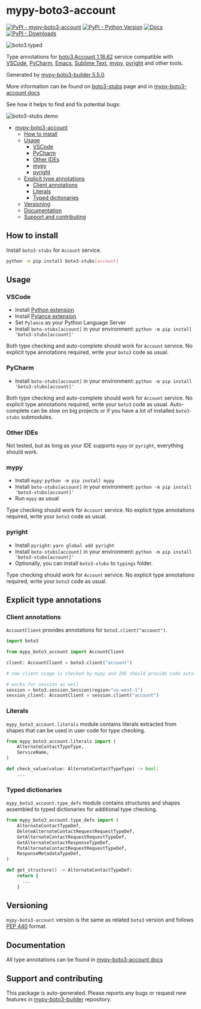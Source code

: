 <a id="mypy-boto3-account"></a>

# mypy-boto3-account

[![PyPI - mypy-boto3-account](https://img.shields.io/pypi/v/mypy-boto3-account.svg?color=blue)](https://pypi.org/project/mypy-boto3-account)
[![PyPI - Python Version](https://img.shields.io/pypi/pyversions/mypy-boto3-account.svg?color=blue)](https://pypi.org/project/mypy-boto3-account)
[![Docs](https://img.shields.io/readthedocs/mypy-boto3-builder.svg?color=blue)](https://mypy-boto3-builder.readthedocs.io/)
[![PyPI - Downloads](https://img.shields.io/pypi/dw/mypy-boto3-account?color=blue)](https://pypistats.org/packages/mypy-boto3-account)

![boto3.typed](https://github.com/vemel/mypy_boto3_builder/raw/master/logo.png)

Type annotations for
[boto3.Account 1.18.62](https://boto3.amazonaws.com/v1/documentation/api/1.18.62/reference/services/account.html#Account)
service compatible with [VSCode](https://code.visualstudio.com/),
[PyCharm](https://www.jetbrains.com/pycharm/),
[Emacs](https://www.gnu.org/software/emacs/),
[Sublime Text](https://www.sublimetext.com/),
[mypy](https://github.com/python/mypy),
[pyright](https://github.com/microsoft/pyright) and other tools.

Generated by
[mypy-boto3-builder 5.5.0](https://github.com/vemel/mypy_boto3_builder).

More information can be found on
[boto3-stubs](https://pypi.org/project/boto3-stubs/) page and in
[mypy-boto3-account docs](https://vemel.github.io/boto3_stubs_docs/mypy_boto3_account/)

See how it helps to find and fix potential bugs:

![boto3-stubs demo](https://github.com/vemel/mypy_boto3_builder/raw/master/demo.gif)

- [mypy-boto3-account](#mypy-boto3-account)
  - [How to install](#how-to-install)
  - [Usage](#usage)
    - [VSCode](#vscode)
    - [PyCharm](#pycharm)
    - [Other IDEs](#other-ides)
    - [mypy](#mypy)
    - [pyright](#pyright)
  - [Explicit type annotations](#explicit-type-annotations)
    - [Client annotations](#client-annotations)
    - [Literals](#literals)
    - [Typed dictionaries](#typed-dictionaries)
  - [Versioning](#versioning)
  - [Documentation](#documentation)
  - [Support and contributing](#support-and-contributing)

<a id="how-to-install"></a>

## How to install

Install `boto3-stubs` for `Account` service.

```bash
python -m pip install boto3-stubs[account]
```

<a id="usage"></a>

## Usage

<a id="vscode"></a>

### VSCode

- Install
  [Python extension](https://marketplace.visualstudio.com/items?itemName=ms-python.python)
- Install
  [Pylance extension](https://marketplace.visualstudio.com/items?itemName=ms-python.vscode-pylance)
- Set `Pylance` as your Python Language Server
- Install `boto-stubs[account]` in your environment:
  `python -m pip install 'boto3-stubs[account]'`

Both type checking and auto-complete should work for `Account` service. No
explicit type annotations required, write your `boto3` code as usual.

<a id="pycharm"></a>

### PyCharm

- Install `boto-stubs[account]` in your environment:
  `python -m pip install 'boto3-stubs[account]'`

Both type checking and auto-complete should work for `Account` service. No
explicit type annotations required, write your `boto3` code as usual.
Auto-complete can be slow on big projects or if you have a lot of installed
`boto3-stubs` submodules.

<a id="other-ides"></a>

### Other IDEs

Not tested, but as long as your IDE supports `mypy` or `pyright`, everything
should work.

<a id="mypy"></a>

### mypy

- Install `mypy`: `python -m pip install mypy`
- Install `boto-stubs[account]` in your environment:
  `python -m pip install 'boto3-stubs[account]'`
- Run `mypy` as usual

Type checking should work for `Account` service. No explicit type annotations
required, write your `boto3` code as usual.

<a id="pyright"></a>

### pyright

- Install `pyright`: `yarn global add pyright`
- Install `boto-stubs[account]` in your environment:
  `python -m pip install 'boto3-stubs[account]'`
- Optionally, you can install `boto3-stubs` to `typings` folder.

Type checking should work for `Account` service. No explicit type annotations
required, write your `boto3` code as usual.

<a id="explicit-type-annotations"></a>

## Explicit type annotations

<a id="client-annotations"></a>

### Client annotations

`AccountClient` provides annotations for `boto3.client("account")`.

```python
import boto3

from mypy_boto3_account import AccountClient

client: AccountClient = boto3.client("account")

# now client usage is checked by mypy and IDE should provide code auto-complete

# works for session as well
session = boto3.session.Session(region="us-west-1")
session_client: AccountClient = session.client("account")
```

<a id="literals"></a>

### Literals

`mypy_boto3_account.literals` module contains literals extracted from shapes
that can be used in user code for type checking.

```python
from mypy_boto3_account.literals import (
    AlternateContactTypeType,
    ServiceName,
)

def check_value(value: AlternateContactTypeType) -> bool:
    ...
```

<a id="typed-dictionaries"></a>

### Typed dictionaries

`mypy_boto3_account.type_defs` module contains structures and shapes assembled
to typed dictionaries for additional type checking.

```python
from mypy_boto3_account.type_defs import (
    AlternateContactTypeDef,
    DeleteAlternateContactRequestRequestTypeDef,
    GetAlternateContactRequestRequestTypeDef,
    GetAlternateContactResponseTypeDef,
    PutAlternateContactRequestRequestTypeDef,
    ResponseMetadataTypeDef,
)

def get_structure() -> AlternateContactTypeDef:
    return {
      ...
    }
```

<a id="versioning"></a>

## Versioning

`mypy-boto3-account` version is the same as related `boto3` version and follows
[PEP 440](https://www.python.org/dev/peps/pep-0440/) format.

<a id="documentation"></a>

## Documentation

All type annotations can be found in
[mypy-boto3-account docs](https://vemel.github.io/boto3_stubs_docs/mypy_boto3_account/)

<a id="support-and-contributing"></a>

## Support and contributing

This package is auto-generated. Please reports any bugs or request new features
in [mypy-boto3-builder](https://github.com/vemel/mypy_boto3_builder/issues/)
repository.
